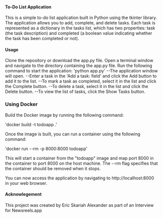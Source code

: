 #### To-Do List Application ####
This is a simple to-do list application built in Python using the tkinter library. The application allows you to add, complete, and delete tasks. Each task is represented as a dictionary in the tasks list, which has two properties: task (the task description) and completed (a boolean value indicating whether the task has been completed or not).

#### Usage ####
Clone the repository or download the app.py file.
Open a terminal window and navigate to the directory containing the app.py file.
Run the following command to start the application:
 'python app.py'
--The application window will open. 
--Enter a task in the 'Add a task: field' and click the Add button to add it to the list.
--To mark a task as completed, select it in the list and click the Complete button.
--To delete a task, select it in the list and click the Delete button.
--To view the list of tasks, click the Show Tasks button.

### Using Docker ###

Build the Docker image by running the following command:

'docker build -t todoapp .'

Once the image is built, you can run a container using the following command:

'docker run --rm -p 8000:8000 todoapp'

This will start a container from the "todoapp" image and map port 8000 in the container to port 8000 on the host machine. The --rm flag specifies that the container should be removed when it stops.

You can now access the application by navigating to http://localhost:8000 in your web browser.


#### Acknowlegement ####
This project was created by Eric Skariah Alexander as part of an Interview for Newsreels.app